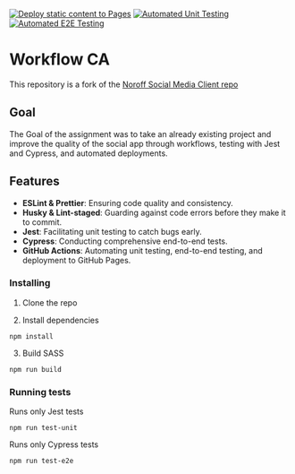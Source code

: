 [![Deploy static content to Pages](https://github.com//StianL82/Workflow/actions/workflows/pages.yml/badge.svg?branch=workflow)](https://github.com//StianL82/Workflow/actions/workflows/pages.yml)
[![Automated Unit Testing](https://github.com/StianL82/Workflow/actions/workflows/unit-test.yml/badge.svg)](https://github.com/StianL82/Workflow/actions/workflows/unit-test.yml)
[![Automated E2E Testing](https://github.com/StianL82/Workflow/actions/workflows/e2e-test.yml/badge.svg)](https://github.com/StianL82/Workflow/actions/workflows/e2e-test.yml)

# Workflow CA

This repository is a fork of the [Noroff Social Media Client repo](https://github.com/noroffFEU/social-media-client)

## Goal

The Goal of the assignment was to take an already existing project and improve the quality of the social app through workflows, testing with Jest and Cypress, and automated deployments.

## Features

- **ESLint & Prettier**: Ensuring code quality and consistency.
- **Husky & Lint-staged**: Guarding against code errors before they make it to commit.
- **Jest**: Facilitating unit testing to catch bugs early.
- **Cypress**: Conducting comprehensive end-to-end tests.
- **GitHub Actions**: Automating unit testing, end-to-end testing, and deployment to GitHub Pages.

### Installing

1. Clone the repo

2. Install dependencies

```
npm install
```

3. Build SASS

```
npm run build
```

### Running tests

Runs only Jest tests

```
npm run test-unit
```

Runs only Cypress tests

```
npm run test-e2e
```
